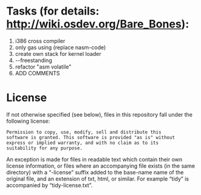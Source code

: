 # Tasks (for details: http://wiki.osdev.org/Bare_Bones): 

1. i386 cross compiler
2. only gas using (replace nasm-code) 
3. create own stack for kernel loader
4. --freestanding
5. refactor "asm volatile"
6. ADD COMMENTS


# License

If not otherwise specified (see below), files in this repository fall under the following license:

	Permission to copy, use, modify, sell and distribute this
	software is granted. This software is provided "as is" without
	express or implied warranty, and with no claim as to its
	suitability for any purpose.

An exception is made for files in readable text which contain their own license information, or files where an accompanying file exists (in the same directory) with a “-license” suffix added to the base-name name of the original file, and an extension of txt, html, or similar. For example “tidy” is accompanied by “tidy-license.txt”.
